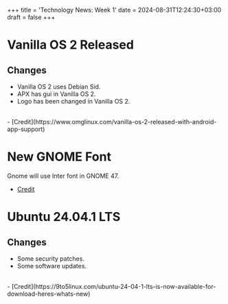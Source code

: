 +++
title = 'Technology News: Week 1'
date = 2024-08-31T12:24:30+03:00
draft = false
+++

# Vanilla OS 2 Released
## Changes
- Vanilla OS 2 uses Debian Sid.
- APX has gui in Vanilla OS 2.
- Logo has been changed in Vanilla OS 2.
<br>
- [Credit](https://www.omglinux.com/vanilla-os-2-released-with-android-app-support)

# New GNOME Font
Gnome will use Inter font in GNOME 47.
<br>
- [Credit](https://www.omglinux.com/gnome-may-switch-to-inter-font)

# Ubuntu 24.04.1 LTS
## Changes
- Some security patches.
- Some software updates.
<br>
- [Credit](https://9to5linux.com/ubuntu-24-04-1-lts-is-now-available-for-download-heres-whats-new)
